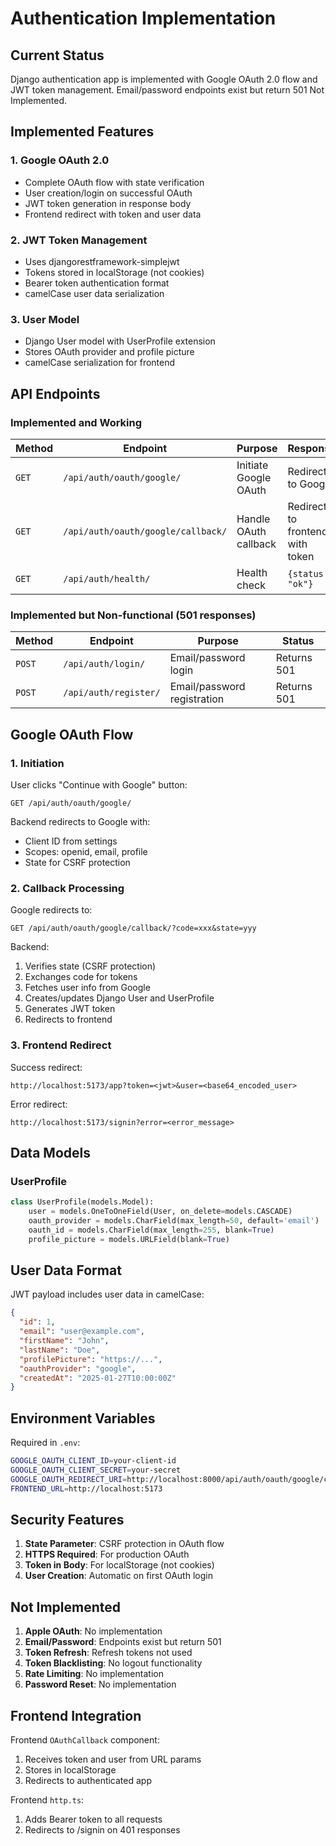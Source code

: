 # Authentication Implementation

## Current Status

Django authentication app is implemented with Google OAuth 2.0 flow and JWT token management. Email/password endpoints exist but return 501 Not Implemented.

## Implemented Features

### 1. Google OAuth 2.0
- Complete OAuth flow with state verification
- User creation/login on successful OAuth
- JWT token generation in response body
- Frontend redirect with token and user data

### 2. JWT Token Management
- Uses djangorestframework-simplejwt
- Tokens stored in localStorage (not cookies)
- Bearer token authentication format
- camelCase user data serialization

### 3. User Model
- Django User model with UserProfile extension
- Stores OAuth provider and profile picture
- camelCase serialization for frontend

## API Endpoints

### Implemented and Working

| Method | Endpoint | Purpose | Response |
|--------|----------|---------|----------|
| `GET` | `/api/auth/oauth/google/` | Initiate Google OAuth | Redirects to Google |
| `GET` | `/api/auth/oauth/google/callback/` | Handle OAuth callback | Redirects to frontend with token |
| `GET` | `/api/auth/health/` | Health check | `{status: "ok"}` |

### Implemented but Non-functional (501 responses)

| Method | Endpoint | Purpose | Status |
|--------|----------|---------|--------|
| `POST` | `/api/auth/login/` | Email/password login | Returns 501 |
| `POST` | `/api/auth/register/` | Email/password registration | Returns 501 |

## Google OAuth Flow

### 1. Initiation
User clicks "Continue with Google" button:
```
GET /api/auth/oauth/google/
```

Backend redirects to Google with:
- Client ID from settings
- Scopes: openid, email, profile
- State for CSRF protection

### 2. Callback Processing
Google redirects to:
```
GET /api/auth/oauth/google/callback/?code=xxx&state=yyy
```

Backend:
1. Verifies state (CSRF protection)
2. Exchanges code for tokens
3. Fetches user info from Google
4. Creates/updates Django User and UserProfile
5. Generates JWT token
6. Redirects to frontend

### 3. Frontend Redirect
Success redirect:
```
http://localhost:5173/app?token=<jwt>&user=<base64_encoded_user>
```

Error redirect:
```
http://localhost:5173/signin?error=<error_message>
```

## Data Models

### UserProfile
```python
class UserProfile(models.Model):
    user = models.OneToOneField(User, on_delete=models.CASCADE)
    oauth_provider = models.CharField(max_length=50, default='email')
    oauth_id = models.CharField(max_length=255, blank=True)
    profile_picture = models.URLField(blank=True)
```

## User Data Format

JWT payload includes user data in camelCase:
```json
{
  "id": 1,
  "email": "user@example.com",
  "firstName": "John",
  "lastName": "Doe",
  "profilePicture": "https://...",
  "oauthProvider": "google",
  "createdAt": "2025-01-27T10:00:00Z"
}
```

## Environment Variables

Required in `.env`:
```bash
GOOGLE_OAUTH_CLIENT_ID=your-client-id
GOOGLE_OAUTH_CLIENT_SECRET=your-secret
GOOGLE_OAUTH_REDIRECT_URI=http://localhost:8000/api/auth/oauth/google/callback/
FRONTEND_URL=http://localhost:5173
```

## Security Features

1. **State Parameter**: CSRF protection in OAuth flow
2. **HTTPS Required**: For production OAuth
3. **Token in Body**: For localStorage (not cookies)
4. **User Creation**: Automatic on first OAuth login

## Not Implemented

1. **Apple OAuth**: No implementation
2. **Email/Password**: Endpoints exist but return 501
3. **Token Refresh**: Refresh tokens not used
4. **Token Blacklisting**: No logout functionality
5. **Rate Limiting**: No implementation
6. **Password Reset**: No implementation

## Frontend Integration

Frontend `OAuthCallback` component:
1. Receives token and user from URL params
2. Stores in localStorage
3. Redirects to authenticated app

Frontend `http.ts`:
1. Adds Bearer token to all requests
2. Redirects to /signin on 401 responses 
